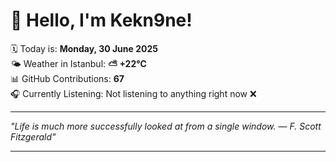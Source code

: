 # 👋 Hello, I'm Kekn9ne!

🗓️ Today is: **Monday, 30 June 2025**  
🌤️ Weather in Istanbul: **⛅️  +22°C**  
📊 GitHub Contributions: **67**  
🎧 Currently Listening: Not listening to anything right now ❌

---

_"Life is much more successfully looked at from a single window. — *F. Scott Fitzgerald*"_

---
